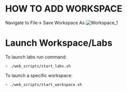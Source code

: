 # HOW TO ADD WORKSPACE
Navigate to File-> Save Workspace As
![Workspace_1](https://user-images.githubusercontent.com/27964546/181778983-181431e8-2c59-4cb7-a804-fbb35032d66b.png)

# Launch Workspace/Labs
To launch labs run command:
```
~ ./web_scripts/start_labs.sh
```

To launch a specific workspace:
```
~ ./web_scripts/start_workspace.sh
```



